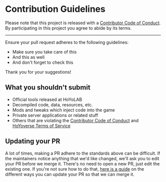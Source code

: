 # Contribution Guidelines

Please note that this project is released with a
[Contributor Code of Conduct](code-of-conduct.md). By participating in this
project you agree to abide by its terms.

---

Ensure your pull request adheres to the following guidelines:

- Make sure you take care of this
- And this as well
- And don't forget to check this

Thank you for your suggestions!

## What you shouldn't submit
- Official tools released at HoYoLAB
- Decompiled code, data, resources, etc.
- Mods and tweaks which inject code into the game
- Private server applications or related stuff
- Others that are violating the [Contributor Code of Conduct](code-of-conduct.md) and [HoYoverse Terms of Service](https://genshin.hoyoverse.com/en/company/terms)

## Updating your PR

A lot of times, making a PR adhere to the standards above can be difficult.
If the maintainers notice anything that we'd like changed, we'll ask you to
edit your PR before we merge it. There's no need to open a new PR, just edit
the existing one. If you're not sure how to do that,
[here is a guide](https://github.com/RichardLitt/knowledge/blob/master/github/amending-a-commit-guide.md)
on the different ways you can update your PR so that we can merge it.
